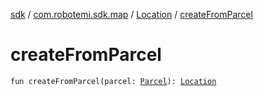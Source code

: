 [sdk](../../index.md) / [com.robotemi.sdk.map](../index.md) / [Location](index.md) / [createFromParcel](./create-from-parcel.md)

# createFromParcel

`fun createFromParcel(parcel: `[`Parcel`](https://developer.android.com/reference/android/os/Parcel.html)`): `[`Location`](index.md)